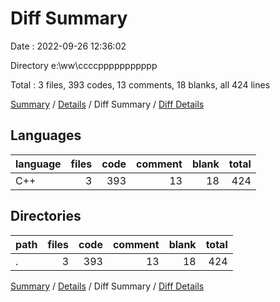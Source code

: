 # Diff Summary

Date : 2022-09-26 12:36:02

Directory e:\\ww\\ccccppppppppppp

Total : 3 files,  393 codes, 13 comments, 18 blanks, all 424 lines

[Summary](results.md) / [Details](details.md) / Diff Summary / [Diff Details](diff-details.md)

## Languages
| language | files | code | comment | blank | total |
| :--- | ---: | ---: | ---: | ---: | ---: |
| C++ | 3 | 393 | 13 | 18 | 424 |

## Directories
| path | files | code | comment | blank | total |
| :--- | ---: | ---: | ---: | ---: | ---: |
| . | 3 | 393 | 13 | 18 | 424 |

[Summary](results.md) / [Details](details.md) / Diff Summary / [Diff Details](diff-details.md)